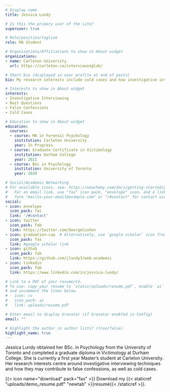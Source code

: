 ```yaml
---
# Display name
title: Jessica Lundy

# Is this the primary user of the site?
superuser: true

# Role/position/tagline
role: MA Student

# Organizations/Affiliations to show in About widget
organizations:
- name: Carleton University
  url: https://carleton.ca/interviewinglab/

# Short bio (displayed in user profile at end of posts)
bio: My research interests include cold cases and how investigative interviewing practices can elicit false confessions

# Interests to show in About widget
interests:
- Investigative Interviewing
- Bait Questions
- False Confessions
- Cold Cases

# Education to show in About widget
education:
  courses:
  - course: MA in Forensic Psychology
    institution: Carleton University
    year: In Progress
  - course: Graduate Certificate in Victimology
    institution: Durham College
    year: 2021
  - course: BSc in Psychology
    institution: University of Toronto
    year: 2020

# Social/Academic Networking
# For available icons, see: https://wowchemy.com/docs/getting-started/page-builder/#icons
#   For an email link, use "fas" icon pack, "envelope" icon, and a link in the
#   form "mailto:your-email@example.com" or "/#contact" for contact widget.
social:
- icon: envelope
  icon_pack: fas
  link: '/#contact'
- icon: twitter
  icon_pack: fab
  link: https://twitter.com/GeorgeCushen
- icon: graduation-cap  # Alternatively, use `google-scholar` icon from `ai` icon pack
  icon_pack: fas
  link: #google scholar link
- icon: github
  icon_pack: fab
  link: https://github.com/jlundy3/web-academic
- icon: linkedin
  icon_pack: fab
  link: https://www.linkedin.com/in/jessica-lundy/

# Link to a PDF of your resume/CV.
# To use: copy your resume to `static/uploads/resume.pdf`, enable `ai` icons in `params.toml`, 
# and uncomment the lines below.
# - icon: cv
#   icon_pack: ai
#   link: uploads/resume.pdf

# Enter email to display Gravatar (if Gravatar enabled in Config)
email: ""

# Highlight the author in author lists? (true/false)
highlight_name: true
---
```

Jessica Lundy obtained her BSc. in Psychology from the University of Toronto and completed a graduate diploma in Victimology at Durham College. She is currently a first year Master’s student at Carleton University. Her research interests centre around investigative interviewing techniques and how they may contribute to false confessions, as well as cold cases.

{{< icon name="download" pack="fas" >}} Download my {{< staticref "uploads/demo_resume.pdf" "newtab" >}}resumé{{< /staticref >}}.
